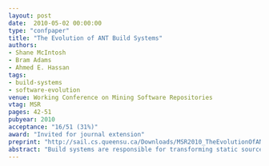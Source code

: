 ```yaml
---
layout: post
date:  2010-05-02 00:00:00
type: "confpaper"
title: "The Evolution of ANT Build Systems"
authors:
- Shane McIntosh
- Bram Adams
- Ahmed E. Hassan
tags:
- build-systems
- software-evolution
venue: Working Conference on Mining Software Repositories
vtag: MSR
pages: 42-51
pubyear: 2010
acceptance: "16/51 (31%)"
award: "Invited for journal extension"
preprint: "http://sail.cs.queensu.ca/Downloads/MSR2010_TheEvolutionOfANTBuildSystems.pdf"
abstract: "Build systems are responsible for transforming static source code artifacts into executable software. While build systems play such a crucial role in software development and maintenance, they have been largely ignored by software evolution researchers. With a firm understanding of build system aging processes, project managers could allocate personnel and resources to build system maintenance tasks more effectively, reducing the build maintenance overhead on regular development activities. In this paper, we study the evolution of ANT build systems from two perspectives: (1) a static perspective, where we examine the build system specifications using software metrics adopted from the source code domain; and (2) a dynamic perspective where representative sample build runs are conducted and their output logs are analyzed. Case studies of four open source ANT build systems with a combined history of 152 releases show that not only do ANT build systems evolve, but also that they need to react in an agile manner to changes in the source code."
---
```

